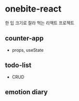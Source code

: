 # onebite-react

한 입 크기로 잘라 먹는 리액트 프로젝트
<br/>

## counter-app

- props, useState
  <br/>

## todo-list

- CRUD

## emotion diary

